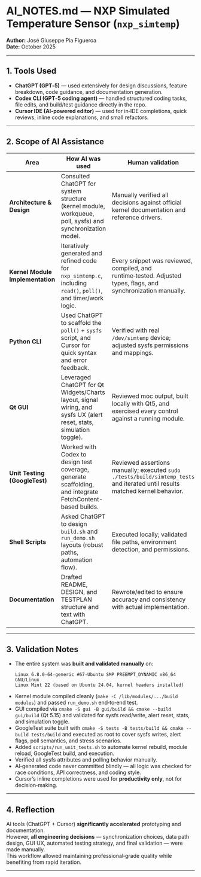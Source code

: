 # AI_NOTES.md — NXP Simulated Temperature Sensor (`nxp_simtemp`)

**Author:** José Giuseppe Pia Figueroa  
**Date:** October 2025  

---

## 1. Tools Used

- **ChatGPT (GPT‑5)** — used extensively for design discussions, feature breakdown, code guidance, and documentation generation.  
- **Codex CLI (GPT‑5 coding agent)** — handled structured coding tasks, file edits, and build/test guidance directly in the repo.  
- **Cursor IDE (AI‑powered editor)** — used for in‑IDE completions, quick reviews, inline code explanations, and small refactors.  

---

## 2. Scope of AI Assistance

| Area | How AI was used | Human validation |
|------|-----------------|------------------|
| **Architecture & Design** | Consulted ChatGPT for system structure (kernel module, workqueue, poll, sysfs) and synchronization model. | Manually verified all decisions against official kernel documentation and reference drivers. |
| **Kernel Module Implementation** | Iteratively generated and refined code for `nxp_simtemp.c`, including `read()`, `poll()`, and timer/work logic. | Every snippet was reviewed, compiled, and runtime‑tested. Adjusted types, flags, and synchronization manually. |
| **Python CLI** | Used ChatGPT to scaffold the `poll()` + `sysfs` script, and Cursor for quick syntax and error feedback. | Verified with real `/dev/simtemp` device; adjusted sysfs permissions and mappings. |
| **Qt GUI** | Leveraged ChatGPT for Qt Widgets/Charts layout, signal wiring, and sysfs UX (alert reset, stats, simulation toggle). | Reviewed moc output, built locally with Qt5, and exercised every control against a running module. |
| **Unit Testing (GoogleTest)** | Worked with Codex to design test coverage, generate scaffolding, and integrate FetchContent-based builds. | Reviewed assertions manually; executed `sudo ./tests/build/simtemp_tests` and iterated until results matched kernel behavior. |
| **Shell Scripts** | Asked ChatGPT to design `build.sh` and `run_demo.sh` layouts (robust paths, automation flow). | Executed locally; validated file paths, environment detection, and permissions. |
| **Documentation** | Drafted README, DESIGN, and TESTPLAN structure and text with ChatGPT. | Rewrote/edited to ensure accuracy and consistency with actual implementation. |

---

## 3. Validation Notes

- The entire system was **built and validated manually** on:
  ```
  Linux 6.8.0-64-generic #67-Ubuntu SMP PREEMPT_DYNAMIC x86_64 GNU/Linux
  Linux Mint 22 (based on Ubuntu 24.04, kernel headers installed)
  ```
- Kernel module compiled cleanly (`make -C /lib/modules/.../build modules`) and passed `run_demo.sh` end‑to‑end test.  
- GUI compiled via `cmake -S gui -B gui/build && cmake --build gui/build` (Qt 5.15) and validated for sysfs read/write, alert reset, stats, and simulation toggle.
- GoogleTest suite built with `cmake -S tests -B tests/build && cmake --build tests/build` and executed as root to cover sysfs writes, alert flags, poll semantics, and stress scenarios.
- Added `scripts/run_unit_tests.sh` to automate kernel rebuild, module reload, GoogleTest build, and execution.
- Verified all sysfs attributes and polling behavior manually.  
- AI‑generated code never committed blindly — all logic was checked for race conditions, API correctness, and coding style.  
- Cursor’s inline completions were used for **productivity only**, not for decision‑making.

---

## 4. Reflection

AI tools (ChatGPT + Cursor) **significantly accelerated** prototyping and documentation.  
However, **all engineering decisions** — synchronization choices, data path design, GUI UX, automated testing strategy, and final validation — were made manually.  
This workflow allowed maintaining professional‑grade quality while benefiting from rapid iteration.

---
